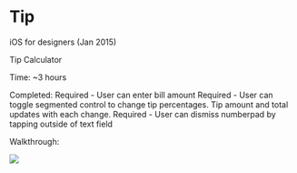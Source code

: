 # Tip
iOS for designers (Jan 2015)

Tip Calculator

Time: ~3 hours

Completed:
  Required - User can enter bill amount
  Required - User can toggle segmented control to change tip percentages.  Tip amount and total updates with each change.
  Required - User can dismiss numberpad by tapping outside of text field
  
Walkthrough:


  ![](https://raw.github.com/ginahou/Tip-attempt1/master/TipGIF.gif)
